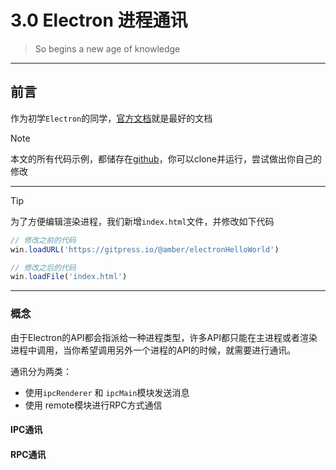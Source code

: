 
# 3.0 Electron 进程通讯

> So begins a new age of knowledge


---

## 前言

   作为初学`Electron`的同学，[官方文档](https://Electronjs.org/)就是最好的文档

> [!NOTE]
> 本文的所有代码示例，都储存在[github](https://github.com/XieYuanCode/electron-demo/tree/master/communication)，你可以clone并运行，尝试做出你自己的修改

---

> [!Tip]
> 为了方便编辑渲染进程，我们新增`index.html`文件，并修改如下代码

```javascript
// 修改之前的代码
win.loadURL('https://gitpress.io/@amber/electronHelloWorld')

// 修改之后的代码
win.loadFile('index.html')
```
    
---

### 概念

由于Electron的API都会指派给一种进程类型，许多API都只能在主进程或者渲染进程中调用，当你希望调用另外一个进程的API的时候，就需要进行通讯。

通讯分为两类：
* 使用`ipcRenderer` 和 `ipcMain`模块发送消息
* 使用 remote模块进行RPC方式通信

#### IPC通讯



#### RPC通讯
